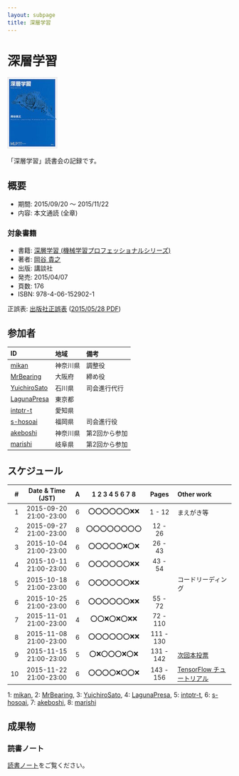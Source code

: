```yaml
---
layout: subpage
title: 深層学習
---
```


# 深層学習

[![深層学習](/images/cover-deeplearning.jpg)](http://www.amazon.co.jp/dp/4061529021/)

「深層学習」読書会の記録です。

## 概要

* 期間: 2015/09/20 ～ 2015/11/22
* 内容: 本文通読 (全章)

### 対象書籍

* 書籍: [深層学習 (機械学習プロフェッショナルシリーズ)](http://bookclub.kodansha.co.jp/product?isbn=9784061529021)
* 著者: [岡谷 貴之](http://www.vision.is.tohoku.ac.jp/jp/home/)
* 出版: 講談社
* 発売: 2015/04/07
* 頁数: 176
* ISBN: 978-4-06-152902-1

正誤表: [出版社正誤表](http://www.kspub.co.jp/download/) ([2015/05/28 PDF](http://www.kspub.co.jp/download/1529021a.pdf))

## 参加者

| ID                                              | 地域     | 備考           |
|:------------------------------------------------|:---------|:---------------|
| [mikan](https://github.com/mikan)               | 神奈川県 | 調整役         |
| [MrBearing](https://github.com/MrBearing)       | 大阪府   | 締め役         |
| [YuichiroSato](https://github.com/YuichiroSato) | 石川県   | 司会進行代行   |
| [LagunaPresa](https://github.com/LagunaPresa)   | 東京都   |                |
| [intptr-t](https://github.com/intptr-t)         | 愛知県   |                |
| [s-hosoai](https://github.com/s-hosoai)         | 福岡県   | 司会進行役     |
| [akeboshi](https://github.com/akeboshi)         | 神奈川県 | 第2回から参加  |
| [marishi](https://github.com/marishi)           | 岐阜県   | 第2回から参加  |

## スケジュール

|  # |     Date & Time (JST)  | A |   1  2  3  4  5  6  7  8 |   Pages   | Other work         |
|---:|:----------------------:|:-:|:------------------------:|:---------:|:-------------------|
|  1 | 2015-09-20 21:00-23:00 | 6 | :o::o::o::o::o::o::x::x: |   1 -  12 | まえがき等         |
|  2 | 2015-09-27 21:00-23:00 | 8 | :o::o::o::o::o::o::o::o: |  12 -  26 | 　                 |
|  3 | 2015-10-04 21:00-23:00 | 6 | :o::o::o::o::o::x::o::x: |  26 -  43 | 　                 |
|  4 | 2015-10-11 21:00-23:00 | 6 | :o::o::o::o::o::o::x::x: |  43 -  54 | 　                 |
|  5 | 2015-10-18 21:00-23:00 | 6 | :o::o::o::o::o::o::x::x: |           | コードリーディング |
|  6 | 2015-10-25 21:00-23:00 | 6 | :o::o::o::o::o::o::x::x: |  55 -  72 | 　                 |
|  7 | 2015-11-01 21:00-23:00 | 4 | :o::o::x::o::x::o::x::x: |  72 - 110 | 　                 |
|  8 | 2015-11-08 21:00-23:00 | 6 | :o::o::o::o::o::o::x::x: | 111 - 130 | 　                 |
|  9 | 2015-11-15 21:00-23:00 | 5 | :o::x::o::o::o::x::o::x: | 131 - 142 | [次回本投票](https://kagaorange.typeform.com/report/M29YtT/cl8B) |
| 10 | 2015-11-22 21:00-23:00 | 6 | :o::o::o::o::x::o::o::x: | 143 - 156 | [TensorFlow チュートリアル](http://tensorflow.org/tutorials)     |

1: [mikan](https://github.com/mikan), 2: [MrBearing](https://github.com/MrBearing), 3: [YuichiroSato](https://github.com/YuichiroSato), 4: [LagunaPresa](https://github.com/LagunaPresa), 5: [intptr-t](https://github.com/intptr-t), 6: [s-hosoai](https://github.com/s-hosoai), 7: [akeboshi](https://github.com/akeboshi), 8: [marishi](https://github.com/marishi)

## 成果物

### 読書ノート

[読書ノート](/note/2-deeplearning)をご覧ください。
